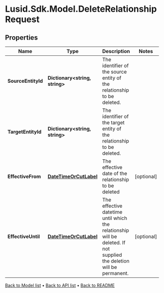 # Lusid.Sdk.Model.DeleteRelationshipRequest

## Properties

Name | Type | Description | Notes
------------ | ------------- | ------------- | -------------
**SourceEntityId** | **Dictionary&lt;string, string&gt;** | The identifier of the source entity of the relationship to be deleted. | 
**TargetEntityId** | **Dictionary&lt;string, string&gt;** | The identifier of the target entity of the relationship to be deleted. | 
**EffectiveFrom** | [**DateTimeOrCutLabel**](DateTimeOrCutLabel.md) | The effective date of the relationship to be deleted | [optional] 
**EffectiveUntil** | [**DateTimeOrCutLabel**](DateTimeOrCutLabel.md) | The effective datetime until which the relationship will be deleted. If not supplied the deletion will be permanent. | [optional] 

[Back to Model list](../README.md#documentation-for-models) &#8226; [Back to API list](../README.md#documentation-for-api-endpoints) &#8226; [Back to README](../README.md)

